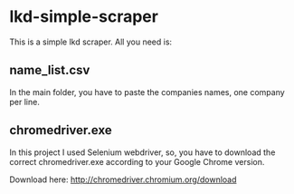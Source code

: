 # lkd-simple-scraper

This is a simple lkd scraper. All you need is:

## name_list.csv

In the main folder, you have to paste the companies names, one company per line.

## chromedriver.exe

In this project I used Selenium webdriver, so, you have to download the correct chromedriver.exe according to your Google Chrome version.

Download here: http://chromedriver.chromium.org/download


